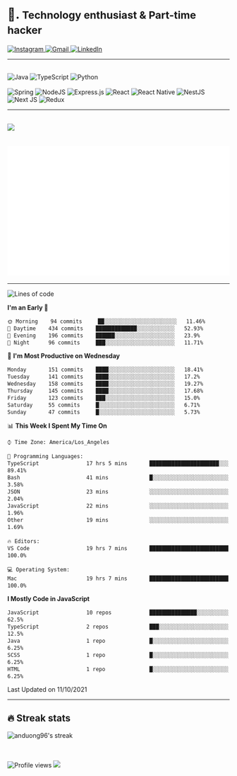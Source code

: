 <div align="left">
  <h1>👋. <small>Technology enthusiast & Part-time hacker</small></h1>

  <a href="https://www.instagram.com/ahdng">
    <img alt="Instagram" src="https://img.shields.io/badge/ahdng-%23E4405F.svg?style=for-the-badge&logo=Instagram&logoColor=white"/>
  </a>
  <a href="mailto:an.duongx@gmail.com">
    <img alt="Gmail" src="https://img.shields.io/badge/Gmail-D14836?style=for-the-badge&logo=gmail&logoColor=white" />
  </a>
  <a href="https://www.linkedin.com/in/ahdng">
    <img alt="LinkedIn" src="https://img.shields.io/badge/linkedin-%230077B5.svg?style=for-the-badge&logo=linkedin&logoColor=white"/>
  </a>

  <br/>
  <hr />
  <br/>

  <img alt="Java" src="https://img.shields.io/badge/java-%23ED8B00.svg?style=for-the-badge&logo=java&logoColor=white"/>
  <img alt="TypeScript" src="https://img.shields.io/badge/typescript-%23007ACC.svg?style=for-the-badge&logo=typescript&logoColor=white"/>
  <img alt="Python" src="https://img.shields.io/badge/python-%2314354C.svg?style=for-the-badge&logo=python&logoColor=white"/>

  <br />
  <br />
  <img alt="Spring" src="https://img.shields.io/badge/spring-%236DB33F.svg?style=for-the-badge&logo=spring&logoColor=white"/>
  <img alt="NodeJS" src="https://img.shields.io/badge/node.js-%2343853D.svg?style=for-the-badge&logo=node-dot-js&logoColor=white"/>
  <img alt="Express.js" src="https://img.shields.io/badge/express.js-%23404d59.svg?style=for-the-badge&logo=express&logoColor=%2361DAFB"/>
  <img alt="React" src="https://img.shields.io/badge/react-%2320232a.svg?style=for-the-badge&logo=react&logoColor=%2361DAFB"/>
  <img alt="React Native" src="https://img.shields.io/badge/react_native-%2320232a.svg?style=for-the-badge&logo=react&logoColor=%2361DAFB"/>
  <img alt="NestJS" src="https://img.shields.io/badge/nestjs-%23E0234E.svg?style=for-the-badge&logo=nestjs&logoColor=white" />
  <img alt="Next JS" src="https://img.shields.io/badge/nextjs-%23000000.svg?style=for-the-badge&logo=next.js&logoColor=white"/>
  <img alt="Redux" src="https://img.shields.io/badge/redux-%23593d88.svg?style=for-the-badge&logo=redux&logoColor=white"/>

  <br/>
  <hr />
  <br/>
  <img src="https://github-profile-trophy.vercel.app/?username=anduong96&theme=onedark" />
  <br/>
  <br/>

  ![Stats Overview](https://raw.githubusercontent.com/anduong96/github-stats-transparent/output/generated/overview.svg)

  <hr />
  
  <!--START_SECTION:waka-->
![Lines of code](https://img.shields.io/badge/From%20Hello%20World%20I%27ve%20Written-625967%20lines%20of%20code-blue)

**I'm an Early 🐤** 

```text
🌞 Morning    94 commits     ██░░░░░░░░░░░░░░░░░░░░░░░   11.46% 
🌆 Daytime    434 commits    █████████████░░░░░░░░░░░░   52.93% 
🌃 Evening    196 commits    ██████░░░░░░░░░░░░░░░░░░░   23.9% 
🌙 Night      96 commits     ███░░░░░░░░░░░░░░░░░░░░░░   11.71%

```
📅 **I'm Most Productive on Wednesday** 

```text
Monday       151 commits    ████░░░░░░░░░░░░░░░░░░░░░   18.41% 
Tuesday      141 commits    ████░░░░░░░░░░░░░░░░░░░░░   17.2% 
Wednesday    158 commits    ████░░░░░░░░░░░░░░░░░░░░░   19.27% 
Thursday     145 commits    ████░░░░░░░░░░░░░░░░░░░░░   17.68% 
Friday       123 commits    ███░░░░░░░░░░░░░░░░░░░░░░   15.0% 
Saturday     55 commits     █░░░░░░░░░░░░░░░░░░░░░░░░   6.71% 
Sunday       47 commits     █░░░░░░░░░░░░░░░░░░░░░░░░   5.73%

```


📊 **This Week I Spent My Time On** 

```text
⌚︎ Time Zone: America/Los_Angeles

💬 Programming Languages: 
TypeScript               17 hrs 5 mins       ██████████████████████░░░   89.41% 
Bash                     41 mins             █░░░░░░░░░░░░░░░░░░░░░░░░   3.58% 
JSON                     23 mins             ░░░░░░░░░░░░░░░░░░░░░░░░░   2.04% 
JavaScript               22 mins             ░░░░░░░░░░░░░░░░░░░░░░░░░   1.96% 
Other                    19 mins             ░░░░░░░░░░░░░░░░░░░░░░░░░   1.69%

🔥 Editors: 
VS Code                  19 hrs 7 mins       █████████████████████████   100.0%

💻 Operating System: 
Mac                      19 hrs 7 mins       █████████████████████████   100.0%

```

**I Mostly Code in JavaScript** 

```text
JavaScript               10 repos            ███████████████░░░░░░░░░░   62.5% 
TypeScript               2 repos             ███░░░░░░░░░░░░░░░░░░░░░░   12.5% 
Java                     1 repo              █░░░░░░░░░░░░░░░░░░░░░░░░   6.25% 
SCSS                     1 repo              █░░░░░░░░░░░░░░░░░░░░░░░░   6.25% 
HTML                     1 repo              █░░░░░░░░░░░░░░░░░░░░░░░░   6.25%

```



 Last Updated on 11/10/2021
<!--END_SECTION:waka-->
  
  <hr />

  <h2>🔥 Streak stats</h2>
  <img alt="anduong96's streak" src="https://github-readme-streak-stats.herokuapp.com/?user=anduong96&theme=monokai-metallian&hide_border=true"/>
</div>
<br/>
<br/>

![Profile views](https://gpvc.arturio.dev/anduong96)
![](https://hit.yhype.me/github/profile?user_id=13195989)
